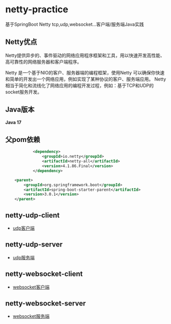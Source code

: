 # netty-practice
基于SpringBoot Netty tcp,udp,websocket...客户端/服务端Java实践

## Netty优点
Netty提供异步的、事件驱动的网络应用程序框架和工具，用以快速开发高性能、高可靠性的网络服务器和客户端程序。

Netty 是一个基于NIO的客户、服务器端的编程框架，使用Netty 可以确保你快速和简单的开发出一个网络应用，例如实现了某种协议的客户、服务端应用。
Netty相当于简化和流线化了网络应用的编程开发过程，例如：基于TCP和UDP的socket服务开发。

## Java版本
**Java 17**

## 父pom依赖
```xml
            <dependency>
                <groupId>io.netty</groupId>
                <artifactId>netty-all</artifactId>
                <version>4.1.86.Final</version>
            </dependency>
```

```xml
    <parent>
        <groupId>org.springframework.boot</groupId>
        <artifactId>spring-boot-starter-parent</artifactId>
        <version>3.0.1</version>
    </parent>
```

## netty-udp-client
- [udp客户端](netty-udp-client/README.md)


## netty-udp-server
- [udp服务端](netty-udp-server/README.md)


## netty-websocket-client
- [websocket客户端](netty-websocket-client/README.md)


## netty-websocket-server
- [websocket服务端](netty-websocket-server/README.md)